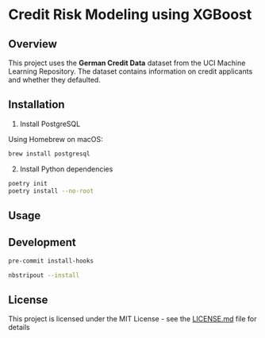 # Credit Risk Modeling using XGBoost

## Overview

This project uses the **German Credit Data** dataset from the UCI Machine Learning Repository. The dataset contains information on credit applicants and whether they defaulted.

## Installation

1. Install PostgreSQL

Using Homebrew on macOS:
```bash
brew install postgresql
```

2. Install Python dependencies
```bash
poetry init
poetry install --no-root
```

## Usage

## Development

```bash
pre-commit install-hooks
```

```bash
nbstripout --install
```

## License

This project is licensed under the MIT License - see the [LICENSE.md](LICENSE.md) file for details
